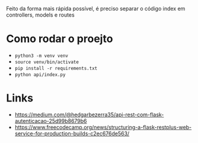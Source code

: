 Feito da forma mais rápida possível, é preciso separar o código index  em controllers, models e routes
# Como rodar o proejto
- `python3 -m venv venv`
- `source venv/bin/activate`
- `pip install -r requirements.txt` 
- `python api/index.py `



# Links
- https://medium.com/@hedgarbezerra35/api-rest-com-flask-autenticacao-25d99b8679b6
- https://www.freecodecamp.org/news/structuring-a-flask-restplus-web-service-for-production-builds-c2ec676de563/
